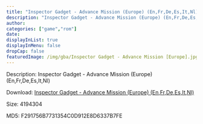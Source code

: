 ```yaml
---
title: "Inspector Gadget - Advance Mission (Europe) (En,Fr,De,Es,It,Nl)"
description: "Inspector Gadget - Advance Mission (Europe) (En,Fr,De,Es,It,Nl)"
author: 
categories: ["game","rom"]
date: 
displayInList: true
displayInMenu: false
dropCap: false
featuredImage: /img/gba/Inspector Gadget - Advance Mission [Europe].jpg
---
```


Description: Inspector Gadget - Advance Mission (Europe) (En,Fr,De,Es,It,Nl)

Download: <a style="text-decoration:underline;" href="https://mega.nz/#!zfJ0jQ4S!DFuN-yU-3l2KSSNtl5X82st9AsXmrxNnDbCCK7HfU9M" target = "_blank" rel = "nofollow" > Inspector Gadget - Advance Mission (Europe) (En,Fr,De,Es,It,Nl)</a>

Size: 4194304

MD5: F291756B7731354C0D912E8D6337B7FE

